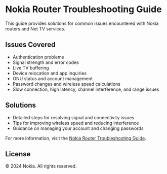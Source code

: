 # Nokia Router Troubleshooting Guide

This guide provides solutions for common issues encountered with Nokia routers and Net TV services. 

## Issues Covered
- Authentication problems
- Signal strength and error codes
- Live TV buffering
- Device relocation and app inquiries
- ONU status and account management
- Password changes and wireless speed calculations
- Slow connection, high latency, channel interference, and range issues

## Solutions
- Detailed steps for resolving signal and connectivity issues
- Tips for improving wireless speed and reducing interference
- Guidance on managing your account and changing passwords

For more information, visit the [Nokia Router Troubleshooting Guide](http://ram2020-art.github.io/NokiaRouter/).

## License
© 2024 Nokia. All rights reserved.
